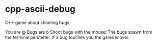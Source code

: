 # cpp-ascii-debug
C++ game about shooting bugs.

You are @
Bugs are b
Shoot bugs with the mouse!
The bugs spawn from the terminal perimeter.
If a bug touches you the game is over.
